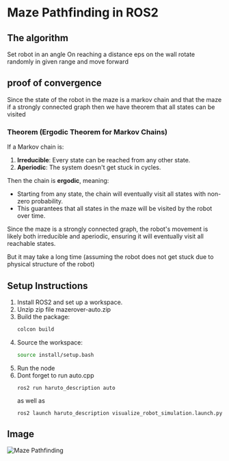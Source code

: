 # Maze Pathfinding in ROS2

## The algorithm
Set robot in an angle
On reaching a distance eps on the wall rotate randomly in given range and move forward

## proof of convergence
Since the state of the robot in the maze is a markov chain and that the maze if a strongly connected graph then we have theorem that all states can be visited
### Theorem (Ergodic Theorem for Markov Chains)

If a Markov chain is:
1. **Irreducible**: Every state can be reached from any other state.
2. **Aperiodic**: The system doesn't get stuck in cycles.

Then the chain is **ergodic**, meaning:
- Starting from any state, the chain will eventually visit all states with non-zero probability.
- This guarantees that all states in the maze will be visited by the robot over time.

Since the maze is a strongly connected graph, the robot's movement is likely both irreducible and aperiodic, ensuring it will eventually visit all reachable states.

But it may take a long time (assuming the robot does not get stuck due to physical structure of the robot)


## Setup Instructions

1. Install ROS2 and set up a workspace.
2. Unzip zip file mazerover-auto.zip
3. Build the package:
   ```bash
   colcon build
   ```
4. Source the workspace:
   ```bash
   source install/setup.bash
   ```
5. Run the node
6. Dont forget to run auto.cpp
   ```
   ros2 run haruto_description auto
   ```
   as well as
   ```
   ros2 launch haruto_description visualize_robot_simulation.launch.py
   ```

## Image

![Maze Pathfinding](myImg.jpeg)
